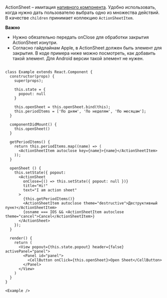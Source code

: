 ActionSheet – имитация [нативного компонента](https://developer.apple.com/ios/human-interface-guidelines/views/action-sheets/).
Удобно использовать, когда нужно дать пользователю выбрать одно из множества действий. В качестве `children` принимает
коллекцию `ActionSheetItem`.

**Важно**

* Нужно обязательно передать onClose для обработки закрытия ActionSheet изнутри.
* Согласно гайдлайнам Apple, в ActionSheet должен быть элемент для закрытия.
В коде примера ниже можно посмотреть, как добавить такой элемент.
Для Android версии такой элемент не нужен.

```

class Example extends React.Component {
  constructor(props) {
    super(props);

    this.state = {
      popout: null
    }

    this.openSheet = this.openSheet.bind(this);
    this.periodItems = ['По дням', 'По неделям', 'По месяцам'];
  }

  componentDidMount() {
    this.openSheet()
  }

  getPeriodItems() {
    return this.periodItems.map((name) => (
      <ActionSheetItem autoclose key={name}>{name}</ActionSheetItem>
    ));
  }

  openSheet () {
    this.setState({ popout:
      <ActionSheet
        onClose={() => this.setState({ popout: null })}
        title="Hi!"
        text="I am action sheet"
      >
        {this.getPeriodItems()}
        <ActionSheetItem autoclose theme="destructive">Деструктивный пункт</ActionSheetItem>
        {osname === IOS && <ActionSheetItem autoclose theme="cancel">Cancel</ActionSheetItem>}
      </ActionSheet>
    });
  }

  render() {
    return (
      <View popout={this.state.popout} header={false} activePanel="panel">
        <Panel id="panel">
          <CellButton onClick={this.openSheet}>Open Sheet</CellButton>
        </Panel>
      </View>
    )
  }
}

<Example />
```
